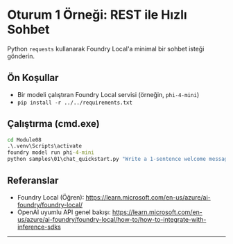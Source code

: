 <!--
CO_OP_TRANSLATOR_METADATA:
{
  "original_hash": "15ab280cc2acd8bbf545cc9a78a408bf",
  "translation_date": "2025-09-22T18:34:17+00:00",
  "source_file": "Module08/samples/01/README.md",
  "language_code": "tr"
}
-->
# Oturum 1 Örneği: REST ile Hızlı Sohbet

Python `requests` kullanarak Foundry Local'a minimal bir sohbet isteği gönderin.

## Ön Koşullar
- Bir modeli çalıştıran Foundry Local servisi (örneğin, `phi-4-mini`)
- `pip install -r ../../requirements.txt`

## Çalıştırma (cmd.exe)
```cmd
cd Module08
.\.venv\Scripts\activate
foundry model run phi-4-mini
python samples\01\chat_quickstart.py "Write a 1-sentence welcome message."
```

## Referanslar
- Foundry Local (Öğren): https://learn.microsoft.com/en-us/azure/ai-foundry/foundry-local/
- OpenAI uyumlu API genel bakışı: https://learn.microsoft.com/en-us/azure/ai-foundry/foundry-local/how-to/how-to-integrate-with-inference-sdks

---

